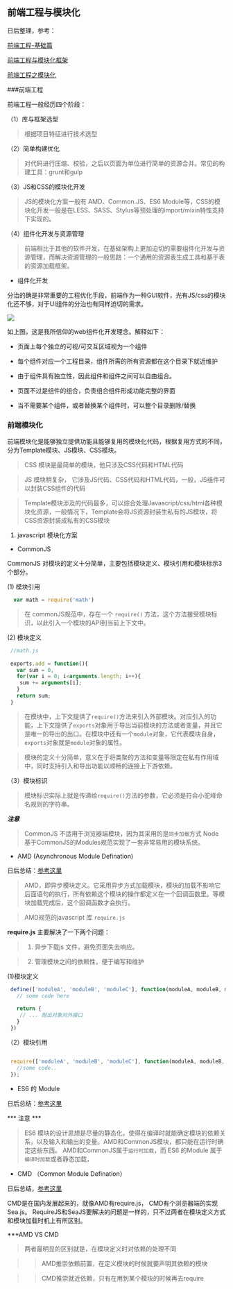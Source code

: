## 前端工程与模块化
日后整理，参考：

[前端工程-基础篇](https://github.com/fouber/blog/issues/10#issuecomment-138308585)

[前端工程与模块化框架](https://github.com/fouber/blog/issues/4)

[前端工程之模块化](http://fex.baidu.com/blog/2014/03/fis-module/)

###前端工程

前端工程一般经历四个阶段：

（1）库与框架选型
> 根据项目特征进行技术选型

（2）简单构建优化
> 对代码进行压缩、校验，之后以页面为单位进行简单的资源合并。常见的构建工具：grunt和gulp

（3）JS和CSS的模块化开发
> JS的模块化方案一般有 AMD、Common.JS、ES6 Module等，CSS的模块化开发一般是在LESS、SASS、Stylus等预处理的import/mixin特性支持下实现的。

（4）组件化开发与资源管理
> 前端相比于其他的软件开发，在基础架构上更加迫切的需要组件化开发与资源管理，而解决资源管理的一般思路：一个通用的资源表生成工具和基于表的资源加载框架。

* 组件化开发

分治的确是非常重要的工程优化手段，前端作为一种GUI软件，光有JS/css的模块化还不够，对于UI组件的分治也有同样迫切的需求。

![](https://github.com/buptwangsong/FE-Knowledge-collection/blob/master/img/components.png)

如上图，这是我所信仰的web组件化开发理念。解释如下：

* 页面上每个独立的可视/可交互区域视为一个组件

* 每个组件对应一个工程目录，组件所需的所有资源都在这个目录下就近维护

* 由于组件具有独立性，因此组件和组件之间可以自由组合。

* 页面不过是组件的组合，负责组合组件形成功能完整的界面

* 当不需要某个组件，或者替换某个组件时，可以整个目录删除/替换




### 前端模块化

前端模块化是能够独立提供功能且能够复用的模块化代码，根据复用方式的不同，分为Template模块、JS模块、CSS模块。

> CSS 模块是最简单的模块，他只涉及CSS代码和HTML代码

> JS 模块稍复杂， 它涉及JS代码、CSS代码和HTML代码，一般，JS组件可以封装CSS组件的代码

> Template模块涉及的代码最多，可以综合处理Javascript/css/html各种模块化资源，一般情况下，Template会将JS资源封装生私有的JS模块，将CSS资源封装成私有的CSS模块

1. javascript 模块化方案

* CommonJS

 CommonJS 对模块的定义十分简单，主要包括模块定义、模块引用和模块标示3个部分。

(1) 模块引用

```javascript
  var math = require('math')
```
> 在 commonJS规范中，存在一个 `require()` 方法，这个方法接受模块标识，以此引入一个模块的API到当前上下文中。

(2) 模块定义

```javascript
 //math.js
 
 exports.add = function(){
   var sum = 0,
   for(var i = 0; i<arguments.length; i++){
    sum += arguments[i];
   }
   return sum;
 }
```

> 在模块中，上下文提供了`require()`方法来引入外部模块。对应引入的功能，上下文提供了`exports`对象用于导出当前模块的方法或者变量，并且它是唯一的导出的出口。在模块中还有一个`module`对象，它代表模块自身，`exports`对象就是`module`对象的属性。

> 模块的定义十分简单，意义在于将类聚的方法和变量等限定在私有作用域中，同时支持引入和导出功能以顺畅的连接上下游依赖。

（3）模块标识

> 模块标识实际上就是传递给`require()`方法的参数，它必须是符合小驼峰命名规则的字符串。


***注意***
> CommonJS 不适用于浏览器端模块，因为其采用的是`同步加载`方式
> Node 基于CommonJS的Modules规范实现了一套非常易用的模块系统。

* AMD (Asynchronous Module Defination)

日后总结：[参考这里](http://www.ruanyifeng.com/blog/2012/10/asynchronous_module_definition.html)

> AMD，即异步模块定义。它采用异步方式加载模块，模块的加载不影响它后面语句的执行，所有依赖这个模块的操作都定义在一个回调函数里。等模块加载完成后，这个回调函数才会执行。

> AMD规范的javascript 库 `require.js`

**require.js**
主要解决了一下两个问题：

> 1. 异步下载js 文件，避免页面失去响应。

> 2. 管理模块之间的依赖性，便于编写和维护


(1)模块定义

```javascript
 define(['moduleA', 'moduleB', 'moduleC'], function(moduleA, moduleB, moduleC){
   // some code here
   
   return {
    // ... 抛出对象对外接口
   }
 })


```

（2）模块引用

```javascript

 require(['moduleA', 'moduleB', 'moduleC'], function(moduleA, moduleB, moduleC){
   //some code..
 });

```




* ES6 的 Module

日后总结：[参考这里](http://es6.ruanyifeng.com/#docs/module)

*** 注意 ***
> ES6 模块的设计思想是尽量的静态化，使得在编译时就能确定模块的依赖关系，以及输入和输出的变量。AMD和CommonJS模块，都只能在运行时确定这些东西。
> AMD和CommonJS属于`运行时加载`，而 ES6 的Module 属于`编译时加载`或者静态加载，

* CMD （Common Module Defination）

日后总结，[参考这里](https://www.cnblogs.com/futai/p/5258349.html)

CMD是在国内发展起来的，就像AMD有require.js， CMD有个浏览器端的实现Sea.js。 RequireJS和SeaJS要解决的问题是一样的，只不过两者在模块定义方式和模块加载时机上有所区别。


***AMD VS CMD

> 两者最明显的区别就是，在模块定义时对依赖的处理不同

>> AMD推崇依赖前置，在定义模块的时候就要声明其依赖的模块

>> CMD推崇就近依赖，只有在用到某个模块的时候再去require
